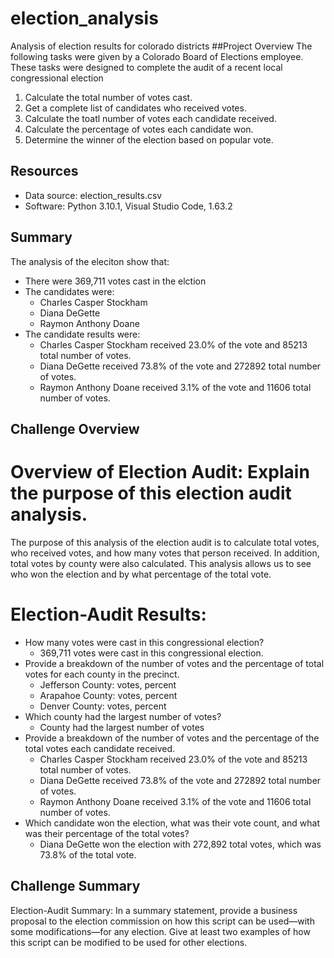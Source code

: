 # election_analysis
Analysis of election results for colorado districts
##Project Overview
The following tasks were given by a Colorado Board of Elections employee. These tasks were designed to complete the audit of a recent local congressional election

1. Calculate the total number of votes cast.
2. Get a complete list of candidates who received votes.
3. Calculate the toatl number of votes each candidate received.
4. Calculate the percentage of votes each candidate won.
5. Determine the winner of the election based on popular vote.

## Resources
- Data source: election_results.csv
- Software: Python 3.10.1, Visual Studio Code, 1.63.2

## Summary
The analysis of the eleciton show that:
- There were 369,711 votes cast in the elction
- The candidates were:
  - Charles Casper Stockham
  - Diana DeGette
  - Raymon Anthony Doane
 - The candidate results were:
    - Charles Casper Stockham received 23.0% of the vote and 85213 total number of votes.
    - Diana DeGette received 73.8% of the vote and 272892 total number of votes.
    - Raymon Anthony Doane received 3.1% of the vote and 11606 total number of votes.

## Challenge Overview

# Overview of Election Audit: Explain the purpose of this election audit analysis.
The purpose of this analysis of the election audit is to calculate total votes, who received votes, and how many votes that person received. In addition, total votes by county were also calculated. This analysis allows us to see who won the election and by what percentage of the total vote.


# Election-Audit Results:

- How many votes were cast in this congressional election?
  - 369,711 votes were cast in this congressional election.
- Provide a breakdown of the number of votes and the percentage of total votes for each county in the precinct.
  - Jefferson County: votes, percent
  - Arapahoe County: votes, percent
  - Denver County: votes, percent
- Which county had the largest number of votes?
  - County had the largest number of votes
- Provide a breakdown of the number of votes and the percentage of the total votes each candidate received.
  - Charles Casper Stockham received 23.0% of the vote and 85213 total number of votes.
  - Diana DeGette received 73.8% of the vote and 272892 total number of votes.
  - Raymon Anthony Doane received 3.1% of the vote and 11606 total number of votes.
- Which candidate won the election, what was their vote count, and what was their percentage of the total votes?
  - Diana DeGette won the election with 272,892 total votes, which was 73.8% of the total vote.

## Challenge Summary
Election-Audit Summary: In a summary statement, provide a business proposal to the election commission on how this script can be used—with some modifications—for any election. Give at least two examples of how this script can be modified to be used for other elections.
